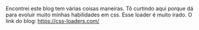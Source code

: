 Encontrei este blog tem várias coisas maneiras. Tô curtindo aqui porque dá para evoluir muito minhas habilidades em css. Esse loader é muito irado.
O link do blog: https://css-loaders.com/
